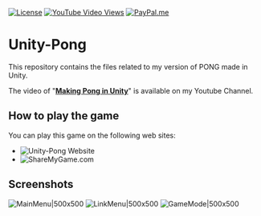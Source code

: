 <a href="https://github.com/SimoneStarace/Unity-Pong/blob/master/LICENSE" target="_blank"><img src="https://img.shields.io/github/license/SimoneStarace/Unity-Pong" alt="License"></a>
<a href="https://www.youtube.com/watch?v=3PKY2P_fuUw" target="_blank"><img alt="YouTube Video Views" src="https://img.shields.io/youtube/views/3PKY2P_fuUw?logo=youtube&logoColor=red&style=flat-square"></a>
<a href="https://www.paypal.com/paypalme/SimoneStarace" target="_blank"><img src="https://img.shields.io/badge/Paypal-Donate-blue?logo=paypal" alt="PayPal.me"></a>
# Unity-Pong
This repository contains the files related to my version of PONG made in Unity.

The video of "<b>[Making Pong in Unity](https://youtu.be/3PKY2P_fuUw)</b>" is available on my Youtube Channel.

## How to play the game
You can play this game on the following web sites:
- ![Unity-Pong Website](https://simonestarace.github.io/Unity-Pong/)
- ![ShareMyGame.com](https://sharemygame.com/@Reaver/unity-pong)

## Screenshots

![MainMenu|500x500](https://connect-prd-cdn.unity.com/20200113/p/images/c8fd488f-5b82-4bd8-9c0a-3ebc2cac10ce_Windows_Screenshot_2020.01.13___22.09.47.27.png.1600x0x1.webp)
![LinkMenu|500x500](https://connect-prd-cdn.unity.com/20200113/p/images/68f2a557-f9a1-4a64-9d7c-389baa75ce13_Windows_Screenshot_2020.01.13___22.11.27.89.png.1600x0x1.webp)
![GameMode|500x500](https://connect-prd-cdn.unity.com/20200113/p/images/27d429fa-e7de-49e8-9a80-7da0623e6617_Windows_Screenshot_2020.01.13___22.11.40.45.png.1600x0x1.webp)
